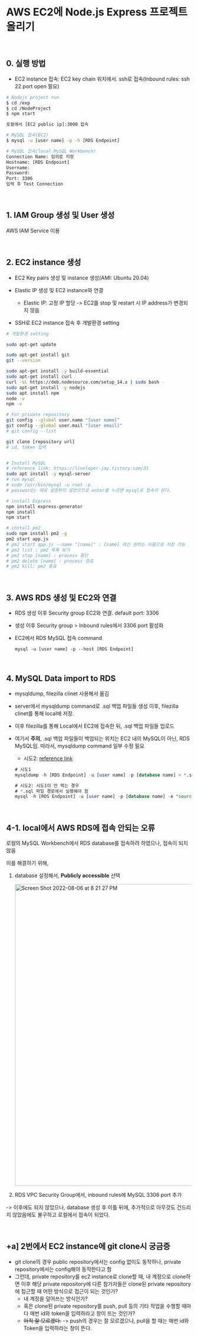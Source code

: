 # AWS EC2에 Node.js Express 프로젝트 올리기

<br>

## 0. 실행 방법

* EC2 instance 접속: EC2 key chain 위치에서. ssh로 접속(Inbound rules: ssh 22 port open 필요)

```bash
# Nodejs project run
$ cd /exp
$ cd /NodeProject
$ npm start

로컬에서 [EC2 public ip]:3000 접속

# MySQL 접속(EC2)
$ mysql -u [user name] -p -h [RDS Endpoint]

# MySQL 접속(local MySQL Workbench)
Connection Name: 임의로 지정
Hostname: [RDS Endpoint]
Username: 
Password: 
Port: 3306
입력 후 Test Connection
```



<br>



## 1. IAM Group 생성 및 User 생성 

AWS IAM Service 이용

<br>



## 2. EC2 instance 생성

* EC2 Key pairs 생성 및 instance 생성(AMI: Ubuntu 20.04)
* Elastic IP 생성 및 EC2 instance와 연결
  * Elastic IP: 고정 IP 할당 -> EC2를 stop 및 restart 시 IP address가 변경되지 않음

* SSH로 EC2 instance 접속 후 개발환경 setting

```bash
# 개발환경 setting

sudo apt-get update

sudo apt-get install git
git --version

sudo apt-get install -y build-essential
sudo apt-get install curl
curl -sL https://deb.nodesource.com/setup_14.x | sudo bash -
sudo apt-get install -y nodejs
sudo apt install npm
node -v
npm -v

# For private repository
git config --global user.name "[user name]"
git config --global user.mail "[user email]"
# git config --list

git clone [repository url]
# id, token 입력


# Install MySQL
# reference link: https://liveloper-jay.tistory.com/31
sudo apt install -y mysql-server
# run mysql
# sudo /usr/bin/mysql -u root -p
# password는 따로 설정하지 않았으므로 enter를 누르면 mysql로 접속이 된다.

# install Express
npm install express-generator 
npm install
npm start

# install pm2
sudo npm install pm2 -g
pm2 start app.js
# pm2 start app.js --name "[name]" : [name] 대신 원하는 이름으로 지정 가능
# pm2 list : pm2 목록 보기
# pm2 stop [name] : process 중단
# pm2 delete [name] : process 종료
# pm2 kill: pm2 종료

```

<br>

## 3. AWS RDS 생성 및 EC2와 연결

* RDS 생성 이후 Security group EC2와 연결. default port: 3306
* 생성 이후 Security group > Inbound rules에서 3306 port 활성화

* EC2에서 RDS MySQL 접속 command

  ```mysql
  mysql -u [user name] -p --host [RDS Endpoint]
  ```


<br>


## 4. MySQL Data import to RDS

* mysqldump, filezilla clinet 사용해서 옮김

* server에서 mysqldump command로 .sql 백업 파일들 생성 이후, filezilla clinet를 통해 local에 저장.

* 이후 filezilla를 통해 Local에서 EC2에 접속한 뒤, .sql 백업 파일들 업로드

* 여기서 **주의**, .sql 백업 파일들이 백업되는 위치는 EC2 내의 MySQL이 아닌, RDS MySQL임. 따라서, mysqldump command 일부 수정 필요

  * 시도2: [reference link](https://www.phpschool.com/gnuboard4/bbs/board.php?bo_table=qna_db&wr_id=199595)

  ```sql
  # 시도1
  mysqldump -h [RDS Endpoint] -u [user name] -p [database name] < *.sql
  
  # 시도2: 시도1이 안 먹는 경우
  # *.sql 파일 경로에서 실행해야 함
  mysql -h [RDS Endpoint] -u [user name] -p [database name] -e "source /디렉토리 위치/*.sql"
  ```


<br>


## 4-1. local에서 AWS RDS에 접속 안되는 오류

로컬의 MySQL Workbench에서 RDS database를 접속하려 하였으나, 접속이 되지 않음

이를 해결하기 위해,

1. database 설정해서, **Publicly accessible** 선택

   <img width="819" alt="Screen Shot 2022-08-06 at 8 21 27 PM" src="https://user-images.githubusercontent.com/80478750/183567995-d12a3c7a-7978-4abe-9f15-05ba1d5846e8.png">

2. RDS VPC Security Group에서, inbound rules에 MySQL 3306 port 추가

-> 이후에도 되지 않았으나, database 생성 후 이틀 뒤에, 추가적으로 아무것도 건드리지 않았음에도 불구하고 로컬에서 접속이 되었다.



<br>



## +a] 2번에서 EC2 instance에 git clone시 궁금증

* git clone의 경우 public repository에서는 config 없이도 동작하나, private repository에서는 config해야 동작한다고 함
* 그런데, private repository를 ec2 instance로 clone할 때, 내 계정으로 clone하면 이후 해당 private repository에 다른 참가자들은 clone된 private repository에 접근할 때 어떤 방식으로 접근이 되는 것인가? 
  * 내 계정을 덮어쓰는 방식인가? 
  * 혹은 clone된 private repository를 push, pull 등의 기타 작업을 수행할 때마다 매번 id와 token을 입력하라고 창이 뜨는 것인가? 
  * ~~아직 잘 모르겠다.~~   -> push의 경우는 잘 모르겠으나, pull을 할 때는 매번 id와 Token을 입력하라는 창이 뜬다.




